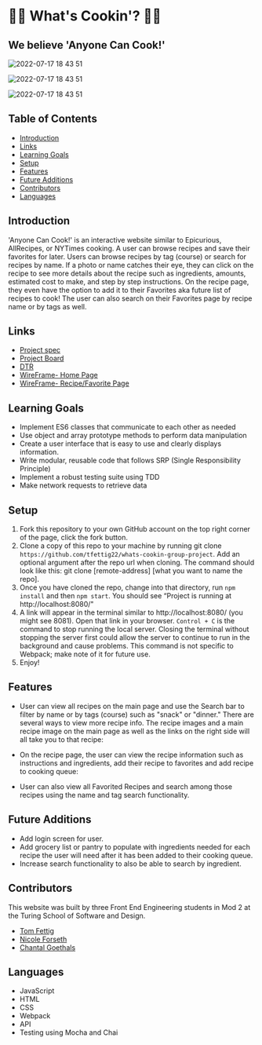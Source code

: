 # 👩‍🍳 What's Cookin'? 👩‍🍳
## We believe 'Anyone Can Cook!'


![2022-07-17 18 43 51](https://media.giphy.com/media/nZSWMyKwrjrqWGK4D2/giphy.gif)

![2022-07-17 18 43 51](https://media.giphy.com/media/R5CsASE1SfLs9c7tda/giphy.gif)

![2022-07-17 18 43 51](https://media.giphy.com/media/dIrflY15FtColNPnd2/giphy.gif)


## Table of Contents
- [Introduction](#introduction)
- [Links](#links)
- [Learning Goals](#learning-goals)
- [Setup](#setup)
- [Features](#features)
- [Future Additions](#future-additions)
- [Contributors](#contributors)
- [Languages](#languages)

## Introduction
'Anyone Can Cook!' is an interactive website similar to Epicurious, AllRecipes, or NYTimes cooking. A user can browse recipes and save their favorites for later. Users can browse recipes by tag (course) or search for recipes by name. If a photo or name catches their eye, they can click on the recipe to see more details about the recipe such as ingredients, amounts, estimated cost to make, and step by step instructions. On the recipe page, they even have the option to add it to their Favorites aka future list of recipes to cook! The user can also search on their Favorites page by recipe name or by tags as well.

## Links
- [Project spec](https://frontend.turing.edu/projects/whats-cookin-part-one.html)
- [Project Board](https://github.com/users/tfettig22/projects/1)
- [DTR](https://gist.github.com/GOECHA/d7bcb7fc6ac06c54144e9aa1259c1cfb)
- [WireFrame- Home Page](https://user-images.githubusercontent.com/102189342/179422204-fdd7ef75-4062-4c24-b966-a88e76d447c7.png)
- [WireFrame- Recipe/Favorite Page](https://user-images.githubusercontent.com/102189342/179422201-08ee9c5e-4410-476b-b611-b7a8f3c3bdfc.png)

## Learning Goals
- Implement ES6 classes that communicate to each other as needed
- Use object and array prototype methods to perform data manipulation
- Create a user interface that is easy to use and clearly displays information.
- Write modular, reusable code that follows SRP (Single Responsibility Principle)
- Implement a robust testing suite using TDD
- Make network requests to retrieve data

## Setup
1. Fork this repository to your own GitHub account on the top right corner of the page, click the fork button.
2. Clone a copy of this repo to your machine by running git clone `https://github.com/tfettig22/whats-cookin-group-project`. Add an optional argument after the repo url when cloning. The command should look like this: git clone [remote-address] [what you want to name the repo].
3. Once you have cloned the repo, change into that directory, run `npm install` and then `npm start`. You should see “Project is running at http://localhost:8080/"
4. A link will appear in the terminal similar to http://localhost:8080/ (you might see 8081). Open that link in your browser. `Control + C` is the command to stop running the local server. Closing the terminal without stopping the server first could allow the server to continue to run in the background and cause problems. This command is not specific to Webpack; make note of it for future use.
5. Enjoy!

## Features
- User can view all recipes on the main page and use the Search bar to filter by name or by tags (course) such as "snack" or "dinner." There are several ways to view more recipe info. The recipe images and a main recipe image on the main page as well as the links on the right side will all take you to that recipe:


- On the recipe page, the user can view the recipe information such as instructions and ingredients, add their recipe to favorites and add recipe to cooking queue:


- User can also view all Favorited Recipes and search among those recipes using the name and tag search functionality. 


## Future Additions
- Add login screen for user. 
- Add grocery list or pantry to populate with ingredients needed for each recipe the user will need after it has been added to their cooking queue. 
- Increase search functionality to also be able to search by ingredient.

## Contributors
This website was built by three Front End Engineering students in Mod 2 at the Turing School of Software and Design. 

- [Tom Fettig](https://github.com/tfettig22)
- [Nicole Forseth](https://github.com/forsethnico)
- [Chantal Goethals](https://github.com/GOECHA)

## Languages
- JavaScript
- HTML
- CSS
- Webpack
- API
- Testing using Mocha and Chai

